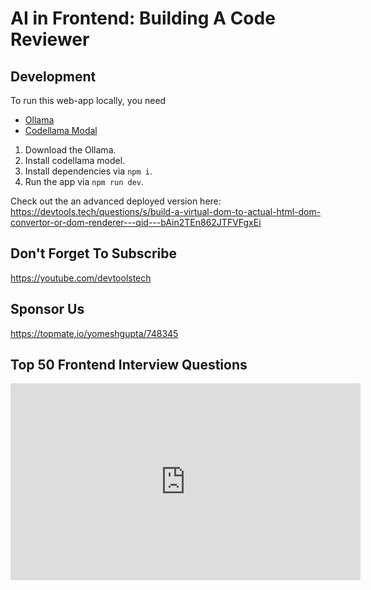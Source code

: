 # AI in Frontend: Building A Code Reviewer

## Development

To run this web-app locally, you need

- [Ollama](https://ollama.com/)
- [Codellama Modal](https://ollama.com/library/codellama)

1. Download the Ollama.
2. Install codellama model.
3. Install dependencies via `npm i`.
4. Run the app via `npm run dev`.

Check out the an advanced deployed version here: https://devtools.tech/questions/s/build-a-virtual-dom-to-actual-html-dom-convertor-or-dom-renderer---qid---bAin2TEn862JTFVFgxEi

## Don't Forget To Subscribe

https://youtube.com/devtoolstech

## Sponsor Us

https://topmate.io/yomeshgupta/748345

## Top 50 Frontend Interview Questions

<iframe width="560" height="315" src="https://www.youtube.com/embed/videoseries?si=EEeVfBuokq0yMyQI&amp;list=PL4ruoTJ8LTT96O258zzjRwdiNxzDoas-G" title="YouTube video player" frameborder="0" allow="accelerometer; autoplay; clipboard-write; encrypted-media; gyroscope; picture-in-picture; web-share" referrerpolicy="strict-origin-when-cross-origin" allowfullscreen></iframe>
